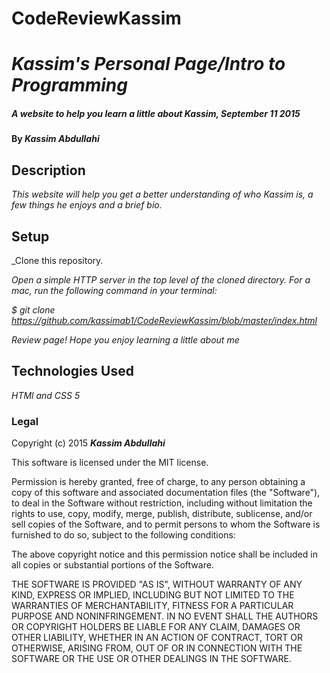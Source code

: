 # CodeReviewKassim
# _Kassim's Personal Page/Intro to Programming_

##### _A website to help you learn a little about Kassim, September 11 2015_

#### By _**Kassim Abdullahi**_

## Description

_This website will help you get a better understanding of who Kassim is, a few things he enjoys and a brief bio._
## Setup

_Clone this repository.

_Open a simple HTTP server in the top level of the cloned directory. 
For a mac, run the following command in your terminal:_

_$ git clone https://github.com/kassimab1/CodeReviewKassim/blob/master/index.html_

_Review page! Hope you enjoy learning a little about me_


## Technologies Used

_HTMl and CSS 5_

### Legal

Copyright (c) 2015 **_Kassim Abdullahi_**

This software is licensed under the MIT license.

Permission is hereby granted, free of charge, to any person obtaining a copy
of this software and associated documentation files (the "Software"), to deal
in the Software without restriction, including without limitation the rights
to use, copy, modify, merge, publish, distribute, sublicense, and/or sell
copies of the Software, and to permit persons to whom the Software is
furnished to do so, subject to the following conditions:

The above copyright notice and this permission notice shall be included in
all copies or substantial portions of the Software.

THE SOFTWARE IS PROVIDED "AS IS", WITHOUT WARRANTY OF ANY KIND, EXPRESS OR
IMPLIED, INCLUDING BUT NOT LIMITED TO THE WARRANTIES OF MERCHANTABILITY,
FITNESS FOR A PARTICULAR PURPOSE AND NONINFRINGEMENT. IN NO EVENT SHALL THE
AUTHORS OR COPYRIGHT HOLDERS BE LIABLE FOR ANY CLAIM, DAMAGES OR OTHER
LIABILITY, WHETHER IN AN ACTION OF CONTRACT, TORT OR OTHERWISE, ARISING FROM,
OUT OF OR IN CONNECTION WITH THE SOFTWARE OR THE USE OR OTHER DEALINGS IN
THE SOFTWARE.
